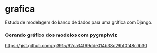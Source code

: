 # grafica

Estudo de modelagem do banco de dados para uma gráfica com Django.


### Gerando gráfico dos modelos com pygraphviz

https://gist.github.com/rg3915/92ca34f69dde014b38c29bf0f48c0b30

